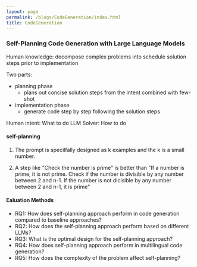 ```yaml
---
layout: page
permalink: /blogs/CodeGeneration/index.html
title: CodeGeneration
---
```


### Self-Planning Code Generation with Large Language Models

Human knowledge: decompose complex problems into schedule solution steps prior to implementation

Two parts:
- planning phase 
  - plans out concise solution steps from the intent combined with few-shot
- implementation phase
  - generate code step by step following the solution steps


Human intent: What to do
LLM Solver: How to do

#### self-planning

1. The prompt is specilfally designed as k examples and the k is a small number. 

2. A step like "Check the number is prime" is better than "If a number is prime, it is not prime. Check if the number is divisible by any number between 2 and n-1. If the number is not dicisible by any number between 2 and n-1, it is prime"

#### Ealuation Methods

- RQ1: How does self-planning approach perform in code generation compared to baseline
approaches?
- RQ2: How does the self-planning approach perform based on different LLMs?
- RQ3: What is the optimal design for the self-planning approach?
- RQ4: How does self-planning approach perform in multilingual code generation?
- RQ5: How does the complexity of the problem affect self-planning?


